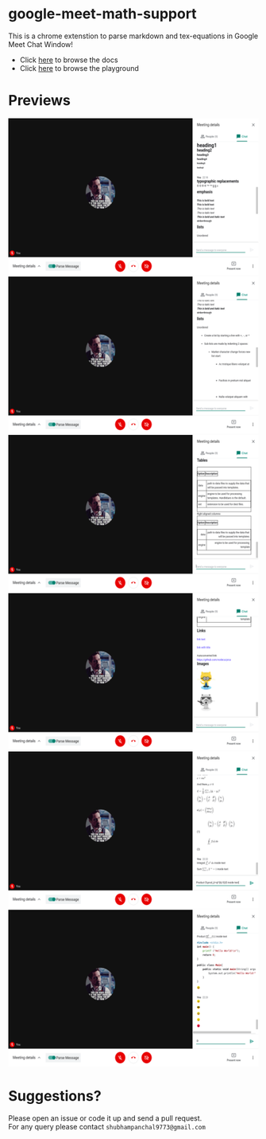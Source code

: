 # google-meet-math-support
This is a chrome extenstion to parse markdown and tex-equations in Google Meet Chat Window!  
- Click [here](https://panchalshubham.github.io/google-meet-tex-support#references) to browse the docs  
- Click [here](https://panchalshubham.github.io/google-meet-tex-support#playground) to browse the playground  

# Previews
![preview1](./preview/preview1.png)  
![preview2](./preview/preview2.png)  
![preview3](./preview/preview3.png)  
![preview4](./preview/preview4.png)  
![preview5](./preview/preview5.png)  
![preview6](./preview/preview6.png)  

# Suggestions?
Please open an issue or code it up and send a pull request.  
For any query please contact `shubhampanchal9773@gmail.com`  


